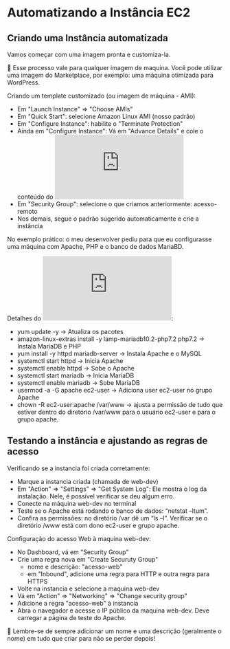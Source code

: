 # Automatizando a Instância EC2

## Criando uma Instância automatizada

Vamos começar com uma imagem pronta e customiza-la.

📌 Esse processo vale para qualquer imagem de maquina. Você pode utilizar uma imagem do Marketplace, por exemplo: uma máquina otimizada para WordPress.

Criando um template customizado (ou imagem de máquina - AMI):
* Em "Launch Instance" => "Choose AMIs"
* Em "Quick Start": selecione Amazon Linux AMI (nosso padrão)
* Em "Configure Instance": habilite o "Terminate Protection"
* Ainda em "Configure Instance": Vá em "Advance Details" e cole o conteúdo do ![script shell](https://github.com/asalunai/resumo-deploy-amazon-ec2/blob/main/extras/script.sh)
* Em "Security Group": selecione o que criamos anteriormente: acesso-remoto
* Nos demais, segue o padrão sugerido automaticamente e crie a instância

No exemplo prático: o meu desenvolver pediu para que eu configurasse uma máquina com Apache, PHP e o banco de dados MariaBD. 

Detalhes do ![script shell](https://github.com/asalunai/resumo-deploy-amazon-ec2/blob/main/extras/script.sh):
* yum update -y -> Atualiza os pacotes
* amazon-linux-extras install -y lamp-mariadb10.2-php7.2 php7.2 -> Instala MariaDB e PHP
* yum install -y httpd mariadb-server -> Instala Apache e o MySQL
* systemctl start httpd -> Inicia Apache
* systemctl enable httpd -> Sobe o Apache
* systemctl start mariadb -> Inicia MariaDB
* systemctl enable mariadb -> Sobe MariaDB
* usermod -a -G apache ec2-user -> Adiciona user ec2-user no grupo Apache
* chown -R ec2-user:apache /var/www -> ajusta a permissão de tudo que estiver dentro do diretório /var/www para o usuário ec2-user e para o grupo apache.

## Testando a instância e ajustando as regras de acesso

Verificando se a instancia foi criada corretamente:
* Marque a instancia criada (chamada de web-dev)
* Em "Action" => "Settings" => "Get System Log": Ele mostra o log da instalação. Nele, é possível verificar se deu algum erro.
* Conecte na máquina web-dev no terminal
* Teste se o Apache está rodando o banco de dados: “netstat –ltum”. 
* Confira as permissões: no diretório /var dê um “ls –l”. Verificar se o diretório /www está com dono ec2-user e grupo apache. 

Configuração do acesso Web à maquina web-dev:
* No Dashboard, vá em "Security Group"
* Crie uma regra nova em "Create Securuty Group"
    * nome e descrição: "acesso-web"
    * em "Inbound", adicione uma regra para HTTP e outra regra para HTTPS 
* Volte na instancia e selecione a maquina web-dev
* Vá em "Action" => "Networking" => "Change security group"
* Adicione a regra "acesso-web" à instancia
* Abra o navegador e acesse o IP público da maquina web-dev. Deve carregar a página de teste do Apache.

📌 Lembre-se de sempre adicionar um nome e uma descrição (geralmente o nome) em tudo que criar para não se perder depois!

